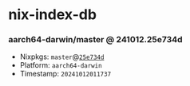 # nix-index-db
### aarch64-darwin/master @ 241012.25e734d
- Nixpkgs: `master`@[`25e734d`](https://github.com/NixOS/nixpkgs/commit/25e734dcbe90ede3d2212a410283439462b0ee64)
- Platform: `aarch64-darwin`
- Timestamp: `20241012011737`
